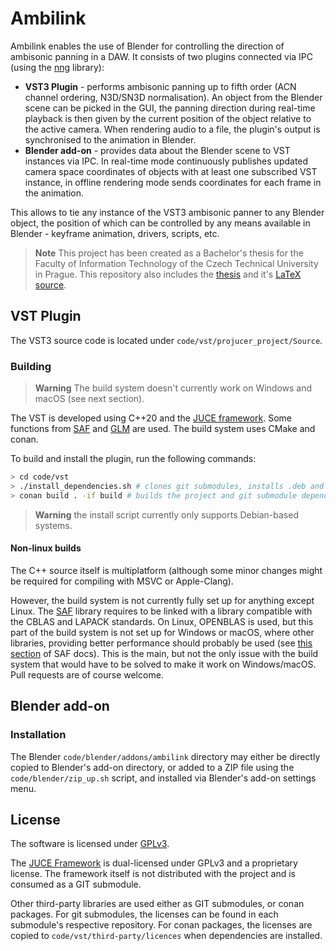 # Ambilink
Ambilink enables the use of Blender for
controlling the direction of ambisonic panning in a DAW. 
It consists of two plugins connected via IPC (using the [nng](https://github.com/nanomsg/nng) library):
- **VST3 Plugin** - performs ambisonic panning up to fifth order (ACN channel ordering, N3D/SN3D normalisation). An object from the Blender scene can be picked in the GUI, the panning direction during real-time playback is then given by the current position of the object relative to the active camera. When rendering audio to a file, the plugin's output is synchronised to the animation in Blender.
- **Blender add-on** - provides data about the Blender scene to VST instances via IPC.
In real-time mode continuously publishes updated camera space coordinates of objects with at least one subscribed VST instance, in offline rendering mode sends coordinates for each frame in the animation.

This allows to tie any instance of the VST3 ambisonic panner to any
Blender object, the position of which can be controlled by any means
available in Blender - keyframe animation, drivers, scripts, etc.

> **Note**
> This project has been created as a Bachelor's thesis for the Faculty of Information Technology of the Czech Technical University in Prague.
> This repository also includes the [thesis](thesis.pdf) and it's [LaTeX source](latex).

## VST Plugin

The VST3 source code is located under `code/vst/projucer_project/Source`.

### Building

> **Warning**
> The build system doesn't currently work on Windows and macOS (see next section).

The VST is developed using C++20 and the [JUCE framework](https://github.com/juce-framework/JUCE). Some functions from [SAF](https://github.com/leomccormack/Spatial_Audio_Framework) and [GLM](https://github.com/g-truc/glm) are used.
The build system uses CMake and conan.

To build and install the plugin, run the following commands:
```bash
> cd code/vst
> ./install_dependencies.sh # clones git submodules, installs .deb and conan packages (some conan packages may be built locally)
> conan build . -if build # builds the project and git submodule dependencies
```

> **Warning**
> the install script currently only supports Debian-based systems.
 
#### Non-linux builds
The C++ source itself is multiplatform (although some minor changes might be required for compiling with MSVC or Apple-Clang).

However, the build system is not currently fully set up for anything except Linux.
The [SAF](https://github.com/leomccormack/Spatial_Audio_Framework) library requires to be linked with a library compatible with the CBLAS and LAPACK standards. On Linux, OPENBLAS is used, but this part of the build system is not set up for Windows or macOS, where other libraries, providing better performance should probably be used (see [this section](https://github.com/leomccormack/Spatial_Audio_Framework/blob/master/docs/PERFORMANCE_LIBRARY_INSTRUCTIONS.md) of SAF docs). This is the main, but not the only issue with the build system that would have to be solved to make it work on Windows/macOS. Pull requests are of course welcome.

## Blender add-on

### Installation

The Blender `code/blender/addons/ambilink` directory may either be directly copied to Blender's add-on directory, or added to a ZIP file using the `code/blender/zip_up.sh` script, and installed via Blender's add-on settings menu.

## License 
The software is licensed under [GPLv3](./LICENSE).

The [JUCE Framework](https://github.com/juce-framework/JUCE) is dual-licensed under GPLv3 and a proprietary license. The framework itself is not distributed with the project and is consumed as a GIT submodule.

Other third-party libraries are used either as GIT submodules, or conan packages. For git submodules, the licenses can be found in each submodule's respective repository. For conan packages, the licenses are copied to `code/vst/third-party/licences` when dependencies are installed.


